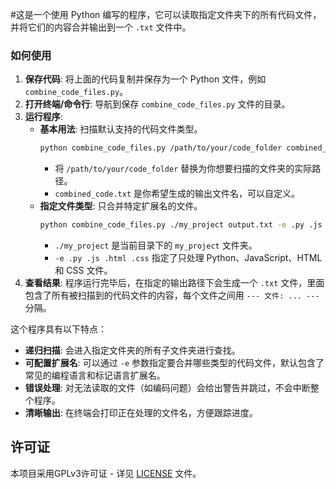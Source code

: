 #这是一个使用 Python 编写的程序，它可以读取指定文件夹下的所有代码文件，并将它们的内容合并输出到一个 `.txt` 文件中。
### 如何使用

1. **保存代码**: 将上面的代码复制并保存为一个 Python 文件，例如 `combine_code_files.py`。
2. **打开终端/命令行**: 导航到保存 `combine_code_files.py` 文件的目录。
3. **运行程序**:
    *   **基本用法**: 扫描默认支持的代码文件类型。
        ```bash
        python combine_code_files.py /path/to/your/code_folder combined_code.txt
        ```
        - 将 `/path/to/your/code_folder` 替换为你想要扫描的文件夹的实际路径。
        - `combined_code.txt` 是你希望生成的输出文件名，可以自定义。
    *   **指定文件类型**: 只合并特定扩展名的文件。
        ```bash
        python combine_code_files.py ./my_project output.txt -e .py .js .html .css
        ```
        - `./my_project` 是当前目录下的 `my_project` 文件夹。
        - `-e .py .js .html .css` 指定了只处理 Python、JavaScript、HTML 和 CSS 文件。
4. **查看结果**: 程序运行完毕后，在指定的输出路径下会生成一个 `.txt` 文件，里面包含了所有被扫描到的代码文件的内容，每个文件之间用 `--- 文件: ... ---` 分隔。

这个程序具有以下特点：
*   **递归扫描**: 会进入指定文件夹的所有子文件夹进行查找。
*   **可配置扩展名**: 可以通过 `-e` 参数指定要合并哪些类型的代码文件，默认包含了常见的编程语言和标记语言扩展名。
*   **错误处理**: 对无法读取的文件（如编码问题）会给出警告并跳过，不会中断整个程序。
*   **清晰输出**: 在终端会打印正在处理的文件名，方便跟踪进度。

## 许可证

本项目采用GPLv3许可证 - 详见 [LICENSE](LICENSE) 文件。

